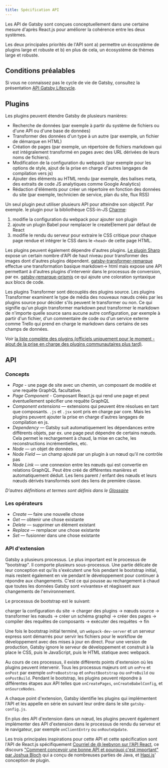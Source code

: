 ```yaml
---
title: Spécification API
---
```


Les API de Gatsby sont conçues conceptuellement dans une certaine mesure d'après React.js pour améliorer la cohérence entre les deux systèmes.

Les deux principales priorités de l'API sont a) permettre un écosystème de plugins large et robuste et b) en plus de cela, un écosystème de thèmes large et robuste.

## Conditions préalables

Si vous ne connaissez pas le cycle de vie de Gatsby, consultez la présentation [API Gatsby Lifecycle](/docs/gatsby-lifecycle-apis/).

## Plugins

Les plugins peuvent étendre Gatsby de plusieurs manières:

- Recherche de données (par exemple à partir du système de fichiers ou d'une API ou d'une base de données)
- Transformer des données d'un type à un autre (par exemple, un fichier de démarque en HTML)
- Création de pages (par exemple, un répertoire de fichiers markdown qui est intégralement transformé en pages avec des URL dérivées de leurs noms de fichiers).
- Modification de la configuration du webpack (par exemple pour les options de style, ajout de la prise en charge d'autres langages de compilation vers js)
- Ajouter des éléments au HTML rendu (par exemple, des balises meta, des extraits de code JS analytiques comme Google Analytics)
- Rédaction d'éléments pour créer un répertoire en fonction des données du site (par exemple, technicien de service, plan du site, flux RSS)

Un seul plugin peut utiliser plusieurs API pour atteindre son objectif. Par exemple. le plugin pour la bibliothèque CSS-in-JS [Charme](/packages/gatsby-plugin-glamor/):

1.  modifie la configuration du webpack pour ajouter son plugin
2.  ajoute un plugin Babel pour remplacer le createElement par défaut de React
3.  modifie le rendu du serveur pour extraire le CSS critique pour chaque page rendue et intégrer le CSS dans le `<head>` de cette page HTML.

Les plugins peuvent également dépendre d'autres plugins. [Le plugin Sharp](/packages/gatsby-plugin-sharp/) expose un certain nombre d'API de haut niveau pour transformer des images dont d'autres plugins dépendent. [gatsby-transformer-remarque](/packages/gatsby-transformer-remark/) effectue une transformation basique markdown-> html mais expose une API permettant à d'autres plugins d'intervenir dans le processus de conversion, par ex. [gatsby-remarque-prismjs](/packages/gatsby-remark-prismjs/) ce qui ajoute une coloration syntaxique aux blocs de code.

Les plugins Transformer sont découplés des plugins source. Les plugins Transformer examinent le type de média des nouveaux nœuds créés par les plugins source pour décider s'ils peuvent le transformer ou non. Ce qui signifie qu'un plugin transformer markdown peut transformer le markdown de n'importe quelle source sans aucune autre configuration, par exemple à partir d'un fichier, d'un commentaire de code ou d'un service externe comme Trello qui prend en charge le markdown dans certains de ses champs de données.

Voir [la liste complète des plugins (officiels uniquement pour le moment - ajout de la prise en charge des plugins communautaires plus tard)](/docs/plugins/).

## API

### Concepts

- _Page_ - une page de site avec un chemin, un composant de modèle et une requête GraphQL facultative.
- _Page Component_ - Composant React.js qui rend une page et peut éventuellement spécifier une requête GraphQL
- _Component extensions_ —  extensions qui peuvent être résolues en tant que composants. `.js` et `.jsx` sont pris en charge par core. Mais les plugins peuvent ajouter la prise en charge d'autres langages de compilation en js.
- _Dependency_ — Gatsby suit automatiquement les dépendances entre différents objets, par ex. une page peut dépendre de certains nœuds. Cela permet le rechargement à chaud, la mise en cache, les reconstructions incrémentielles, etc.
- _Node_ — un objet de données
- _Node Field_ — un champ ajouté par un plugin à un nœud qu'il ne contrôle pas
- _Node Link_ — une connexion entre les nœuds qui est convertie en relations GraphQL. Peut être créé de différentes manières et automatiquement déduit. Les liens parent / enfant des nœuds et leurs nœuds dérivés transformés sont des liens de première classe.

_D'autres définitions et termes sont définis dans le [Glossaire](/docs/glossary/)_

### Les opérateurs

- _Create_ — faire une nouvelle chose
- _Get_ — obtenir une chose existante
- _Delete_ — supprimer un élément existant
- _Replace_ — remplacer une chose existante
- _Set_ — fusionner dans une chose existante

### API d'extension

Gatsby a plusieurs processus. Le plus important est le processus de "bootstrap". Il comporte plusieurs sous-processus. Une partie délicate de leur conception est qu'ils s'exécutent une fois pendant le bootstrap initial, mais restent également en vie pendant le développement pour continuer à répondre aux changements. C'est ce qui pousse au rechargement à chaud que toutes les données Gatsby sont «vivantes» et réagissent aux changements de l'environnement.

Le processus de bootstrap est le suivant:

charger la configuration du site -> charger des plugins -> nœuds source -> transformer les nœuds -> créer un schéma graphql -> créer des pages -> compiler des requêtes de composants -> exécuter des requêtes -> fin

Une fois le bootstrap initial terminé, un `webpack-dev-server` et un serveur express sont démarrés pour servir les fichiers pour le workflow de développement avec des mises à jour en direct. Pour une version de production, Gatsby ignore le serveur de développement et construit à la place le CSS, puis le JavaScript, puis le HTML statique avec webpack.

Au cours de ces processus, il existe différents points d'extension où les plugins peuvent intervenir. Tous les processus majeurs ont un `onPre` et `onPost` par exemple `onPreBootstrap` et `onPostBootstrap` ou `onPreBuild` ou `onPostBuild`. Pendant le bootstrap, les plugins peuvent répondre à différentes étapes aux API telles que `onCreatePages`, `onCreateBabelConfig`, et `onSourceNodes`.

A chaque point d'extension, Gatsby identifie les plugins qui implémentent l'API et les appelle en série en suivant leur ordre dans le site `gatsby-config.js`.

En plus des API d'extension dans un nœud, les plugins peuvent également implémenter des API d'extension dans le processus de rendu du serveur et le navigateur, par exemple `onClientEntry` ou `onRouteUpdate`.

Les trois principales inspirations pour cette API et cette spécification sont l'API de React.js spécifiquement [Courriel de @ leebyron sur l'API React](https://gist.github.com/vjeux/f2b015d230cc1ab18ed1df30550495ed), ce discours ["Comment concevoir une bonne API et pourquoi c'est important" par Joshua Bloch](https://www.youtube.com/watch?v=heh4OeB9A-c&app=desktop) qui a conçu de nombreuses parties de Java, et [Hapi.js](https://hapijs.com/api)' conception de plugin.
